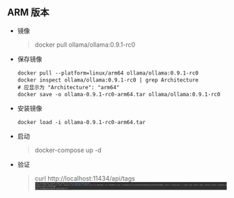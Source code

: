 ## ARM 版本
* 镜像
  > docker pull ollama/ollama:0.9.1-rc0
  > 

* 保存镜像
  ```shell
  docker pull --platform=linux/arm64 ollama/ollama:0.9.1-rc0
  docker inspect ollama/ollama:0.9.1-rc0 | grep Architecture
  # 应显示为 "Architecture": "arm64"
  docker save -o ollama-0.9.1-rc0-arm64.tar ollama/ollama:0.9.1-rc0
  ```

* 安装镜像
  ```shell
  docker load -i ollama-0.9.1-rc0-arm64.tar
  ```
  
* 启动
  > docker-compose up -d
  > 

* 验证
  > curl http://localhost:11434/api/tags
  ![img.png](img.png)